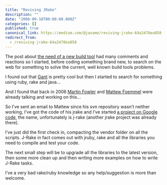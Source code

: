 ```yaml
---
title: "Reviving JRake"
description: ""
date: "2008-09-18T00:00:00.000Z"
categories: []
published: true
canonical_link: https://medium.com/@javame/reviving-jrake-64a2478ea858
redirect_from:
  - /reviving-jrake-64a2478ea858
---
```


The post about [the need of a new build tool](http://www.the-arm.com/2008/09/its-time-to-write-a-better-build-tool/) had many comments and reactions so I started, before coding something brand new, to search on the web for something to solve the current, well known build tools problems.

I found out that [Gant](http://gant.codehaus.org/) is pretty cool but then I started to search for something using ruby, rake and java…

And I found that back in 2006 [Martin Fowler](http://www.martinfowler.com/bliki/JRake.html) and [Mattew Foemmel](http://blog.foemmel.com/search?q=jrake) were already talking and working on this…

So I’ve sent an email to Mattew since his svn repository wasn’t neither working, I’ve got the code of his jrake and I’ve started [a project on Google code](http://code.google.com/p/j-rake/), the name, unfortunately is j-rake (another jrake project was already there).

I’ve just did the first check in, compacting the vendor folder on all the scripts. J-Rake in fact comes out with jruby, rake and all the libraries you need to compile and test your code.

The next small step will be to upgrade all the libraries to the latest version, then some more clean up and then writing more examples on how to write J-Rake tasks.

I’ve a very bad rake/ruby knowledge so any help/suggestion is more than welcome.
